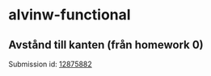 # alvinw-functional

## Avstånd till kanten (från homework 0)
Submission id: [12875882](https://kth.kattis.com/submissions/12875882)